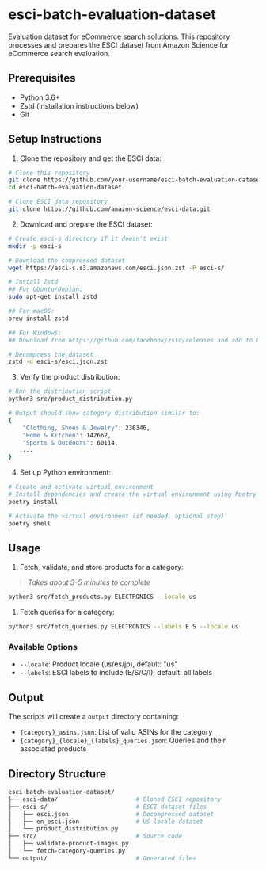 # esci-batch-evaluation-dataset

Evaluation dataset for eCommerce search solutions. This repository processes and prepares the ESCI dataset from Amazon Science for eCommerce search evaluation.

## Prerequisites

- Python 3.6+
- Zstd (installation instructions below)
- Git

## Setup Instructions

1. Clone the repository and get the ESCI data:

```bash
# Clone this repository
git clone https://github.com/your-username/esci-batch-evaluation-dataset.git
cd esci-batch-evaluation-dataset

# Clone ESCI data repository
git clone https://github.com/amazon-science/esci-data.git
```

2. Download and prepare the ESCI dataset:

```bash
# Create esci-s directory if it doesn't exist
mkdir -p esci-s

# Download the compressed dataset
wget https://esci-s.s3.amazonaws.com/esci.json.zst -P esci-s/

# Install Zstd
## For Ubuntu/Debian:
sudo apt-get install zstd

## For macOS:
brew install zstd

## For Windows:
## Download from https://github.com/facebook/zstd/releases and add to PATH

# Decompress the dataset
zstd -d esci-s/esci.json.zst
```

3. Verify the product distribution:

```bash
# Run the distribution script
python3 src/product_distribution.py

# Output should show category distribution similar to:
{
    "Clothing, Shoes & Jewelry": 236346,
    "Home & Kitchen": 142662,
    "Sports & Outdoors": 60114,
    ...
}
```

4. Set up Python environment:

```bash
# Create and activate virtual environment
# Install dependencies and create the virtual environment using Poetry
poetry install

# Activate the virtual environment (if needed, optional step)
poetry shell
```

## Usage

1. Fetch, validate, and store products for a category:

> *Takes about 3-5 minutes to complete*

```bash
python3 src/fetch_products.py ELECTRONICS --locale us
```

1. Fetch queries for a category:

```bash
python3 src/fetch_queries.py ELECTRONICS --labels E S --locale us
```

### Available Options

- `--locale`: Product locale (us/es/jp), default: "us"
- `--labels`: ESCI labels to include (E/S/C/I), default: all labels

## Output

The scripts will create a `output` directory containing:

- `{category}_asins.json`: List of valid ASINs for the category
- `{category}_{locale}_{labels}_queries.json`: Queries and their associated products

## Directory Structure

```bash
esci-batch-evaluation-dataset/
├── esci-data/                      # Cloned ESCI repository
├── esci-s/                         # ESCI dataset files
│   ├── esci.json                   # Decompressed dataset
│   ├── en_esci.json                # US locale dataset
│   └── product_distribution.py
├── src/                            # Source code
│   ├── validate-product-images.py
│   └── fetch-category-queries.py
└── output/                         # Generated files
```
